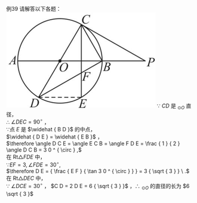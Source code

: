 例39 请解答以下各题：
![](<../../qs_image_DB/专题3-6__圆的综合（27类题型）（解析版）/04a2f095e9065a04d985babe243420a2060e7cef8fac249e38c75e08229fa9a1.jpg>)
∵ $C D$ 是 $_ { \odot O }$ 直径，  
∴ $\angle D E C = 9 0 ^ { \circ }$ ，  
∵点 $E$ 是 $\widehat { B D }$ 的中点，  
$\widehat { D E } = \widehat { E B }$ ，  
$\therefore \angle D C E = \angle E C B = \angle F D E = \frac { 1 } { 2 } \angle D C B = 3 0 ^ { \circ } ,$   
在 $\mathrm { R t } \triangle F D E$ 中，  
$\because E F = 3 , \angle F D E = 3 0 ^ { \circ } ,$   
$\therefore D E = { \frac { E F } { \tan 3 0 ^ { \circ } } } = 3 { \sqrt { 3 } } \ .$   
在 $\mathrm { R t } \triangle D E C$ 中，  
∵ $\angle D C E = 3 0 ^ { \circ }$ ，
$C D = 2 D E = 6 { \sqrt { 3 } }$ ，∴ $_ { \odot O }$ 的直径的长为 $6 \sqrt { 3 }$
